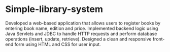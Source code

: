 # Simple-library-system
Developed a web-based application that allows users to register books by entering book name, edition and price.
Implemented backend logic using Java Servlets and JDBC to handle HTTP requests and perform database operations (insert, update, retrieve).
Designed a clean and responsive front-end form using HTML and CSS for user input.
